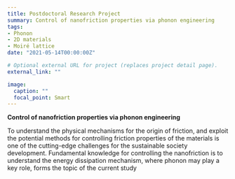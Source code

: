 ```yaml
---
title: Postdoctoral Research Project
summary: Control of nanofriction properties via phonon engineering
tags:
- Phonon
- 2D materials
- Moiré lattice
date: "2021-05-14T00:00:00Z"

# Optional external URL for project (replaces project detail page).
external_link: ""

image:
  caption: ""
  focal_point: Smart
---
```


**Control of nanofriction properties via phonon engineering**

To understand the physical mechanisms for the origin of friction, and exploit the potential methods for controlling friction properties of the materials is one of the cutting-edge challenges for the sustainable society development. 
Fundamental knowledge for controlling the nanofriction is to understand the energy dissipation mechanism, where phonon may play a key role, forms the topic of the current study

